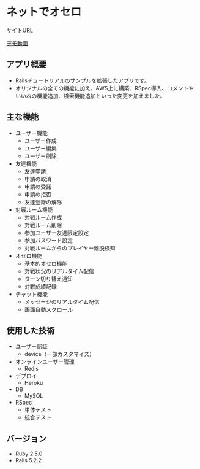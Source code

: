 # ネットでオセロ
[サイトURL](https://fuku-no-othello.herokuapp.com)

[デモ動画](https://youtu.be/E1hvZuW9m7U)

## アプリ概要
- Railsチュートリアルのサンプルを拡張したアプリです。
- オリジナルの全ての機能に加え、AWS上に構築、RSpec導入、コメントやいいねの機能追加、検索機能追加といった変更を加えました。

## 主な機能
- ユーザー機能
  - ユーザー作成
  - ユーザー編集
  - ユーザー削除
- 友達機能
  - 友達申請
  - 申請の取消
  - 申請の受諾
  - 申請の拒否
  - 友達登録の解除
- 対戦ルーム機能
  - 対戦ルーム作成
  - 対戦ルーム削除
  - 参加ユーザー友達限定設定
  - 参加パスワード設定
  - 対戦ルームからのプレイヤー離脱検知
- オセロ機能
  - 基本的オセロ機能
  - 対戦状況のリアルタイム配信
  - ターン切り替え通知
  - 対戦成績記録
- チャット機能
  - メッセージのリアルタイム配信
  - 画面自動スクロール

## 使用した技術
- ユーザー認証
  - device（一部カスタマイズ）
- オンラインユーザー管理
  - Redis
- デプロイ
  - Heroku
- DB
  - MySQL
- RSpec
  - 単体テスト
  - 統合テスト

## バージョン
- Ruby 2.5.0
- Rails 5.2.2
